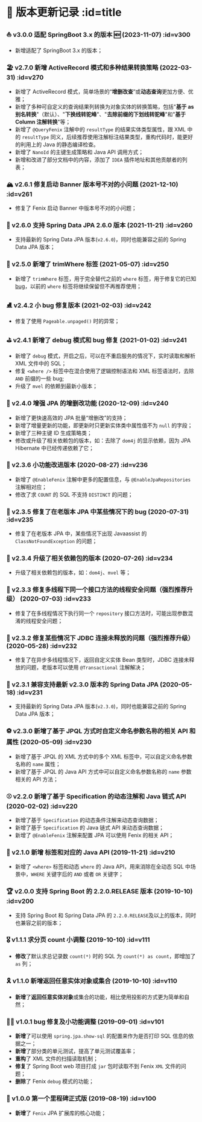 # 🍹 版本更新记录 :id=title

### ⛵ v3.0.0 适配 SpringBoot 3.x 的版本 🆕 (2023-11-07) :id=v300

- 新增适配了 SpringBoot 3.x 的版本；

### 🏖️ v2.7.0 新增 ActiveRecord 模式和多种结果转换策略 (2022-03-31) :id=v270

- 新增了 ActiveRecord 模式，简单场景的“**增删改查**”或**动态查询**更加方便、优雅；
- 新增了多种可自定义的查询结果列转换为对象实体的转换策略，包括"**基于 as 别名转换**"（默认）、"**下换线转驼峰**"、"**去除前缀的下划线转驼峰**"和"**基于 Column 注解转换**"等；
- 新增了 `@QueryFenix` 注解中的 `resultType` 的结果实体类型属性，跟 XML 中的 `resultType` 同义，后续推荐使用注解标注结果类型，重构代码时，能更好的利用上的 Java 的静态编译检查。
- 新增了 `NanoId` 的主键生成策略和 Java API 调用方式；
- 新增和改进了部分文档中的内容，添加了 `IDEA` 插件地址和其他贡献者的列表；

### 🏔️ v2.6.1 修复启动 Banner 版本号不对的小问题 (2021-12-10) :id=v261

- 修复了 Fenix 启动 Banner 中版本号不对的小问题；

### 🎣 v2.6.0 支持 Spring Data JPA 2.6.0 版本 (2021-11-21) :id=v260

- 支持最新的 Spring Data JPA 版本(`v2.6.0`)，同时也能兼容之前的 Spring Data JPA 版本；

### 🎿 v2.5.0 新增了 trimWhere 标签 (2021-05-07) :id=v250

- 新增了 `trimWhere` 标签，用于完全替代之前的 `where` 标签，用于修复它的已知 [bug](https://github.com/blinkfox/fenix/issues/43)，以前的 `where` 标签将继续保留但不再推荐使用；

### ⛸️ v2.4.2 小 bug 修复版本 (2021-02-03) :id=v242

- 修复了使用 `Pageable.unpaged()` 时的异常；

### ⛳ v2.4.1 新增了 debug 模式和 bug 修复 (2021-01-02) :id=v241

- 新增了 `debug` 模式，开启之后，可以在不重启服务的情况下，实时读取和解析 XML 文件中的 SQL；
- 修复 `<where />` 标签中在混合使用了逻辑控制语法和 XML 标签语法时，去除 `AND` 前缀的一些 bug;
- 升级了 `mvel` 的依赖到最新小版本；

### 🥊 v2.4.0 增强 JPA 的增删改功能 (2020-12-09) :id=v240

- 新增了更快速高效的 JPA 批量“增删改”的支持；
- 新增了增量更新的功能，即更新时只更新实体类中属性值不为 `null` 的字段；
- 新增了三种主键 ID 生成策略类；
- 修改或升级了相关依赖包的版本，如：去除了 `dom4j` 的显示依赖，因为 JPA Hibernate 中已经传递依赖了它；

### 🏓 v2.3.6 小功能改进版本 (2020-08-27) :id=v236

- 新增了 `@EnableFenix` 注解中更多的配置信息，与 `@EnableJpaRepositories` 注解相对应；
- 修改了求 `COUNT` 的 SQL 不支持 `DISTINCT` 的问题；

### 🎳 v2.3.5 修复了在老版本 JPA 中某些情况下的 bug (2020-07-31) :id=v235

- 修复了在老版本 JPA 中，某些情况下出现 Javaassist 的 `ClassNotFoundException` 的问题；

### 🥏 v2.3.4 升级了相关依赖包的版本 (2020-07-26) :id=v234

- 升级了相关依赖包的版本，如：`dom4j`、`mvel` 等；

### 🏈 v2.3.3 修复多线程下同一个接口方法的线程安全问题（强烈推荐升级） (2020-07-03) :id=v233

- 修复了在多线程情况下执行同一个 `repository` 接口方法时，可能出现参数混淆的线程安全问题；

### 🏀 v2.3.2 修复某些情况下 JDBC 连接未释放的问题（强烈推荐升级） (2020-05-28) :id=v232

- 修复了在异步多线程情况下，返回自定义实体 Bean 类型时，JDBC 连接未释放的问题，老版本可以使用 `@Transactional` 注解解决；

### 🥎 v2.3.1 兼容支持最新 v2.3.0 版本的 Spring Data JPA (2020-05-18) :id=v231

- 支持最新的 Spring Data JPA 版本(`v2.3.0`)，同时也能兼容之前的 Spring Data JPA 版本；

### ⚽ v2.3.0 新增了基于 JPQL 方式时自定义命名参数名称的相关 API 和属性 (2020-05-09) :id=v230

- 新增了基于 JPQL 的 XML 方式中的多个 XML 标签中，可以自定义命名参数名称的 `name` 属性；
- 新增了基于 JPQL 的 Java API 方式中可以自定义命名参数名称的 `name` 参数相关的 API 方法；

### ⚾ v2.2.0 新增了基于 Specification 的动态注解和 Java 链式 API (2020-02-02) :id=v220

- 新增了基于 `Specification` 的动态条件注解来动态查询数据；
- 新增了基于 `Specification` 的 Java 链式 API 来动态查询数据；
- 新增了 `@EnableFenix` 注解来配置 JPA 可以使用 Fenix 的相关 API；

### 🏅 v2.1.0 新增 <where> 标签和对应的 Java API (2019-11-21) :id=v210

- 新增了 `<where>` 标签和动态 `where` 的 Java API，用来消除在全动态 SQL 中场景中，`WHERE` 关键字后的 `AND` 或者 `OR` 关键字；

### 🏆 v2.0.0 支持 Spring Boot 的 2.2.0.RELEASE 版本 (2019-10-10) :id=v200

- 支持 Spring Boot 和 Spring Data JPA 的 `2.2.0.RELEASE`及以上的版本，同时也兼容之前的版本；

### 🎖️ v1.1.1 求分页 count 小调整 (2019-10-10) :id=v111

- **修改**了默认求总记录数 `count(*)` 时的 SQL 为 `count(*) as count`，即增加了 `as` 列；

### 🎗️ v1.1.0 新增返回任意实体对象或集合 (2019-10-10) :id=v110

- **新增**了**返回任意实体对象**或集合的功能，相比使用投影的方式更为简单和自然；

### 🤹‍♂️ v1.0.1 bug 修复及小功能调整 (2019-09-01) :id=v101

- **新增**了可以使用 `spring.jpa.show-sql` 的配置来作为是否打印 SQL 信息的依据之一；
- **新增**了部分类的单元测试，提高了单元测试覆盖率；
- **重构**了 XML 文件的扫描读取机制；
- **修复**了 Spring Boot web 项目打成 `jar` 包时读取不到 Fenix `XML` 文件的问题；
- **删除**了 Fenix `debug` 模式的功能；

### 🎪 v1.0.0 第一个里程碑正式版 (2019-08-19) :id=v100

- **新增**了 `Fenix` JPA 扩展库的核心功能；
